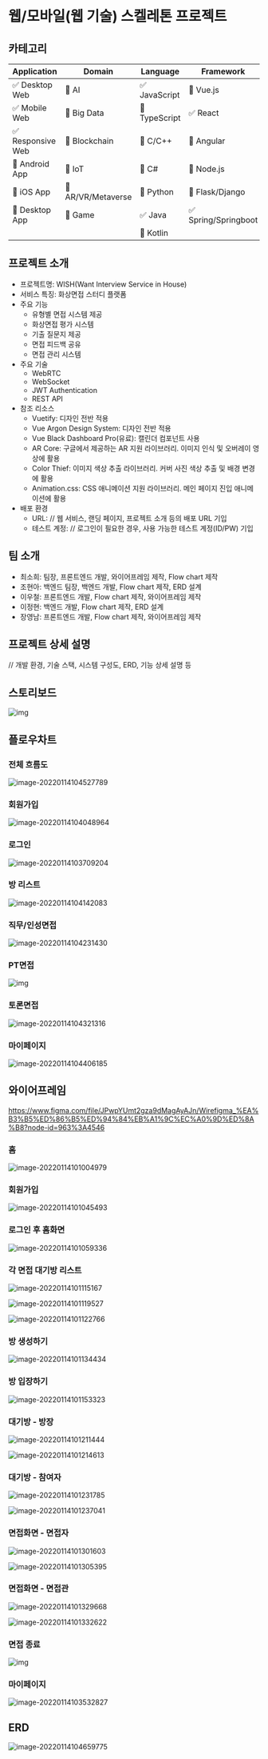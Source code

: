 # 웹/모바일(웹 기술) 스켈레톤 프로젝트
 
<!-- 필수 항목 -->
 
## 카테고리

| Application | Domain | Language | Framework |
| ---- | ---- | ---- | ---- |
| :white_check_mark: Desktop Web | :black_square_button: AI | :white_check_mark: JavaScript | :black_square_button: Vue.js         |
| :white_check_mark: Mobile Web | :black_square_button: Big Data | :black_square_button: TypeScript | :white_check_mark: React |
| :white_check_mark: Responsive Web | :black_square_button: Blockchain | :black_square_button: C/C++ | :black_square_button: Angular |
| :black_square_button: Android App | :black_square_button: IoT | :black_square_button: C# | :black_square_button: Node.js |
| :black_square_button: iOS App | :black_square_button: AR/VR/Metaverse | :black_square_button: Python | :black_square_button: Flask/Django |
| :black_square_button: Desktop App | :black_square_button: Game | :white_check_mark: Java | :white_check_mark: Spring/Springboot |
| | | :black_square_button: Kotlin | |

<!-- 필수 항목 -->

## 프로젝트 소개

* 프로젝트명:  WISH(Want Interview Service in House)
* 서비스 특징: 화상면접 스터디 플랫폼 
* 주요 기능
  - 유형별 면접 시스템 제공
  - 화상면접 평가 시스템 
  - 기출 질문지 제공
  - 면접 피드백 공유
  - 면접 관리 시스템
* 주요 기술
  - WebRTC
  - WebSocket
  - JWT Authentication
  - REST API
* 참조 리소스
  * Vuetify: 디자인 전반 적용
  * Vue Argon Design System: 디자인 전반 적용
  * Vue Black Dashboard Pro(유료): 캘린더 컴포넌트 사용
  * AR Core: 구글에서 제공하는 AR 지원 라이브러리. 이미지 인식 및 오버레이 영상에 활용
  * Color Thief: 이미지 색상 추출 라이브러리. 커버 사진 색상 추출 및 배경 변경에 활용
  * Animation.css: CSS 애니메이션 지원 라이브러리. 메인 페이지 진입 애니메이션에 활용
* 배포 환경
  - URL: // 웹 서비스, 랜딩 페이지, 프로젝트 소개 등의 배포 URL 기입
  - 테스트 계정: // 로그인이 필요한 경우, 사용 가능한 테스트 계정(ID/PW) 기입

<!-- 자유 양식 -->

## 팀 소개
* 최소희: 팀장, 프론트엔드 개발, 와이어프레임 제작, Flow chart 제작
* 조현아: 백엔드 팀장, 백엔드 개발, Flow chart 제작, ERD 설계
* 이우철: 프론트엔드 개발, Flow chart 제작, 와이어프레임 제작 
* 이정현: 백엔드 개발, Flow chart 제작, ERD 설계
* 장영남: 프론트엔드 개발, Flow chart 제작, 와이어프레임 제작 

<!-- 자유 양식 -->

## 프로젝트 상세 설명

// 개발 환경, 기술 스택, 시스템 구성도, ERD, 기능 상세 설명 등



## 스토리보드

![img](https://cdn.discordapp.com/attachments/923443070756864033/931356227009654824/1.png)

## 플로우차트

### 전체 흐름도

![image-20220114104527789](README.assets/image-20220114104527789.png)



### 회원가입

![image-20220114104048964](README.assets/image-20220114104048964.png)

### 로그인

![image-20220114103709204](README.assets/image-20220114103709204.png)

### 방 리스트

![image-20220114104142083](README.assets/image-20220114104142083.png)





### 직무/인성면접

![image-20220114104231430](README.assets/image-20220114104231430.png)



### PT면접

![img](https://cdn.discordapp.com/attachments/923443070756864033/931360393228611635/unknown.png)

### 

### 토론면접

![image-20220114104321316](README.assets/image-20220114104321316.png)



### 마이페이지

![image-20220114104406185](README.assets/image-20220114104406185.png)

## 와이어프레임

https://www.figma.com/file/JPwpYUmt2gza9dMagAyAJn/Wirefigma_%EA%B3%B5%ED%86%B5%ED%94%84%EB%A1%9C%EC%A0%9D%ED%8A%B8?node-id=963%3A4546

### 홈

![image-20220114101004979](README.assets/image-20220114101004979.png)



### 회원가입

![image-20220114101045493](README.assets/image-20220114101045493.png)



### 로그인 후 홈화면

![image-20220114101059336](README.assets/image-20220114101059336.png)



### 각 면접 대기방 리스트

![image-20220114101115167](README.assets/image-20220114101115167.png)

![image-20220114101119527](README.assets/image-20220114101119527.png)

![image-20220114101122766](README.assets/image-20220114101122766.png)



### 방 생성하기

![image-20220114101134434](README.assets/image-20220114101134434.png)



### 방 입장하기

![image-20220114101153323](README.assets/image-20220114101153323.png)



### 대기방 - 방장

![image-20220114101211444](README.assets/image-20220114101211444.png)

![image-20220114101214613](README.assets/image-20220114101214613.png)



### 대기방 - 참여자

![image-20220114101231785](README.assets/image-20220114101231785.png)

![image-20220114101237041](README.assets/image-20220114101237041.png)



### 면접화면 - 면접자

![image-20220114101301603](README.assets/image-20220114101301603.png)

![image-20220114101305395](README.assets/image-20220114101305395.png)



### 면접화면 - 면접관

![image-20220114101329668](README.assets/image-20220114101329668.png)

![image-20220114101332622](README.assets/image-20220114101332622.png)



### 면접 종료

![img](https://cdn.discordapp.com/attachments/926106457135529984/931347494930104372/unknown.png)

### 마이페이지

![image-20220114103532827](README.assets/image-20220114103532827.png)



## ERD

![image-20220114104659775](README.assets/image-20220114104659775.png)
